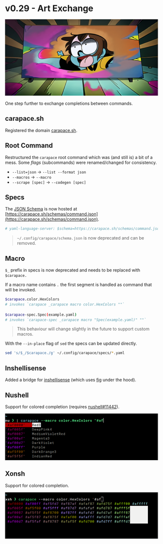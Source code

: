 # v0.29 - Art Exchange

![](./v0.29/banner.png)

One step further to exchange completions between commands.

## carapace.sh

Registered the domain [carapace.sh](https://carapace.sh).

## Root Command

Restructured the `carapace` root command which was (and still is) a bit of a mess.
Some *flags* (subcommands) were renamed/changed for consistency.

- `--list=json` -> `--list --format json`
- `--macros` -> `--macro`
- `--scrape [spec]` -> `--codegen [spec]`

## Specs

The [JSON Schema](http://json-schema.org/) is now hosted at [https://carapace.sh/schemas/command.json](https://carapace.sh/schemas/command.json).

```yaml
# yaml-language-server: $schema=https://carapace.sh/schemas/command.json
```

> `~/.config/carapace/schema.json` is now deprecated and can be removed.

## Macro

`$_` prefix in specs is now deprecated and needs to be replaced with `$carapace.`

If a macro name contains `.` the first segment is handled as command that will be invoked.

```sh
$carapace.color.HexColors
# invokes `carapace _carapace macro color.HexColors ""`

$carapace-spec.Spec(example.yaml)
# invokes `carapace-spec _carapace macro "Spec(example.yaml)" ""`
```

> This behaviour will change slightly in the future to support custom macros.

With the `--in-place` flag of `sed` the specs can be updated directly.
```sh
sed 's/$_/$carapace./g' ~/.config/carapace/specs/*.yaml
```

## Inshellisense

Added a bridge for [inshellisense](https://github.com/microsoft/inshellisense) (which uses [fig](https://fig.io) under the hood).

## Nushell

Support for colored completion (requires [nushell#11442](https://github.com/nushell/nushell/pull/11442)).

![](./v0.29/nushell.png)

## Xonsh

Support for colored completion.

![](./v0.29/xonsh.png)


